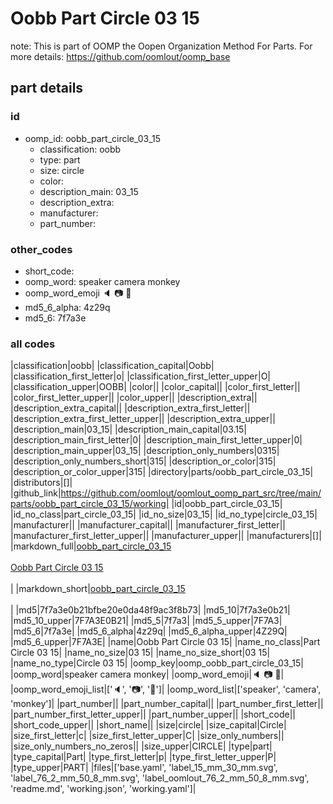 # Oobb Part Circle 03 15  

note: This is part of OOMP the Oopen Organization Method For Parts. For more details: https://github.com/oomlout/oomp_base

##  part details





### id
* oomp_id: oobb_part_circle_03_15
  * classification: oobb
  * type: part
  * size: circle
  * color: 
  * description_main: 03_15
  * description_extra: 
  * manufacturer: 
  * part_number: 

### other_codes
* short_code: 
* oomp_word: speaker camera monkey
* oomp_word_emoji :speaker: :camera: :monkey:
* md5_6_alpha: 4z29q
* md5_6: 7f7a3e

### all codes 
|classification|oobb|
|classification_capital|Oobb|
|classification_first_letter|o|
|classification_first_letter_upper|O|
|classification_upper|OOBB|
|color||
|color_capital||
|color_first_letter||
|color_first_letter_upper||
|color_upper||
|description_extra||
|description_extra_capital||
|description_extra_first_letter||
|description_extra_first_letter_upper||
|description_extra_upper||
|description_main|03_15|
|description_main_capital|03.15|
|description_main_first_letter|0|
|description_main_first_letter_upper|0|
|description_main_upper|03_15|
|description_only_numbers|0315|
|description_only_numbers_short|315|
|description_or_color|315|
|description_or_color_upper|315|
|directory|parts/oobb_part_circle_03_15|
|distributors|[]|
|github_link|https://github.com/oomlout/oomlout_oomp_part_src/tree/main/parts/oobb_part_circle_03_15/working|
|id|oobb_part_circle_03_15|
|id_no_class|part_circle_03_15|
|id_no_size|03_15|
|id_no_type|circle_03_15|
|manufacturer||
|manufacturer_capital||
|manufacturer_first_letter||
|manufacturer_first_letter_upper||
|manufacturer_upper||
|manufacturers|[]|
|markdown_full|[oobb_part_circle_03_15](https://github.com/oomlout/oomlout_oomp_part_src/tree/main/parts/oobb_part_circle_03_15/working)<br>[](https://github.com/oomlout/oomlout_oomp_part_src/tree/main/parts/oobb_part_circle_03_15/working)<br>[Oobb Part Circle 03 15](https://github.com/oomlout/oomlout_oomp_part_src/tree/main/parts/oobb_part_circle_03_15/working)<br><br>|
|markdown_short|[oobb_part_circle_03_15](https://github.com/oomlout/oomlout_oomp_part_src/tree/main/parts/oobb_part_circle_03_15/working)<br><br>|
|md5|7f7a3e0b21bfbe20e0da48f9ac3f8b73|
|md5_10|7f7a3e0b21|
|md5_10_upper|7F7A3E0B21|
|md5_5|7f7a3|
|md5_5_upper|7F7A3|
|md5_6|7f7a3e|
|md5_6_alpha|4z29q|
|md5_6_alpha_upper|4Z29Q|
|md5_6_upper|7F7A3E|
|name|Oobb Part Circle 03 15|
|name_no_class|Part Circle 03 15|
|name_no_size|03 15|
|name_no_size_short|03 15|
|name_no_type|Circle 03 15|
|oomp_key|oomp_oobb_part_circle_03_15|
|oomp_word|speaker camera monkey|
|oomp_word_emoji|:speaker: :camera: :monkey:|
|oomp_word_emoji_list|[':speaker:', ':camera:', ':monkey:']|
|oomp_word_list|['speaker', 'camera', 'monkey']|
|part_number||
|part_number_capital||
|part_number_first_letter||
|part_number_first_letter_upper||
|part_number_upper||
|short_code||
|short_code_upper||
|short_name||
|size|circle|
|size_capital|Circle|
|size_first_letter|c|
|size_first_letter_upper|C|
|size_only_numbers||
|size_only_numbers_no_zeros||
|size_upper|CIRCLE|
|type|part|
|type_capital|Part|
|type_first_letter|p|
|type_first_letter_upper|P|
|type_upper|PART|
|files|['base.yaml', 'label_15_mm_30_mm.svg', 'label_76_2_mm_50_8_mm.svg', 'label_oomlout_76_2_mm_50_8_mm.svg', 'readme.md', 'working.json', 'working.yaml']|
